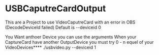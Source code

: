# USBCaputreCardOutput
This are a Project to use VideoCaputreCard with an error in OBS (DecodeDeviceId failed)
Default is --deviceid 0

You Want anthoer Device you can use the arguments 
When your CaptureCard have another OutputDevice you must try 0 - n equel of your VideoDevices****
./usbvideo.py --deviceid 1


